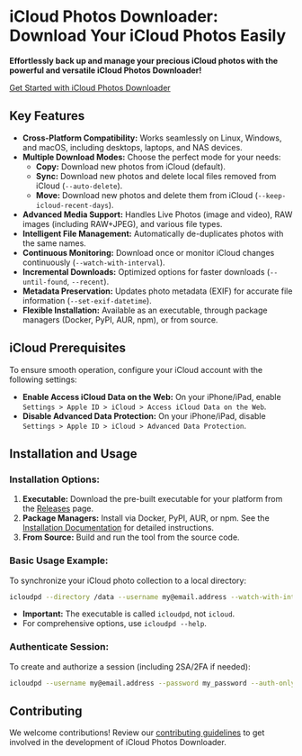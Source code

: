 # iCloud Photos Downloader: Download Your iCloud Photos Easily

**Effortlessly back up and manage your precious iCloud photos with the powerful and versatile iCloud Photos Downloader!**

[Get Started with iCloud Photos Downloader](https://github.com/icloud-photos-downloader/icloud_photos_downloader)

## Key Features

*   **Cross-Platform Compatibility:** Works seamlessly on Linux, Windows, and macOS, including desktops, laptops, and NAS devices.
*   **Multiple Download Modes:** Choose the perfect mode for your needs:
    *   **Copy:** Download new photos from iCloud (default).
    *   **Sync:** Download new photos and delete local files removed from iCloud (`--auto-delete`).
    *   **Move:** Download new photos and delete them from iCloud (`--keep-icloud-recent-days`).
*   **Advanced Media Support:** Handles Live Photos (image and video), RAW images (including RAW+JPEG), and various file types.
*   **Intelligent File Management:** Automatically de-duplicates photos with the same names.
*   **Continuous Monitoring:** Download once or monitor iCloud changes continuously (`--watch-with-interval`).
*   **Incremental Downloads:** Optimized options for faster downloads (`--until-found`, `--recent`).
*   **Metadata Preservation:** Updates photo metadata (EXIF) for accurate file information (`--set-exif-datetime`).
*   **Flexible Installation:** Available as an executable, through package managers (Docker, PyPI, AUR, npm), or from source.

## iCloud Prerequisites

To ensure smooth operation, configure your iCloud account with the following settings:

*   **Enable Access iCloud Data on the Web:**  On your iPhone/iPad, enable `Settings > Apple ID > iCloud > Access iCloud Data on the Web`.
*   **Disable Advanced Data Protection:** On your iPhone/iPad, disable `Settings > Apple ID > iCloud > Advanced Data Protection`.

## Installation and Usage

### Installation Options:

1.  **Executable:** Download the pre-built executable for your platform from the [Releases](https://github.com/icloud-photos-downloader/icloud_photos_downloader/releases/tag/v1.28.2) page.
2.  **Package Managers:** Install via Docker, PyPI, AUR, or npm. See the [Installation Documentation](https://icloud-photos-downloader.github.io/icloud_photos_downloader/install.html) for detailed instructions.
3.  **From Source:** Build and run the tool from the source code.

### Basic Usage Example:

To synchronize your iCloud photo collection to a local directory:

```bash
icloudpd --directory /data --username my@email.address --watch-with-interval 3600
```

*   **Important:**  The executable is called `icloudpd`, not `icloud`.
*   For comprehensive options, use `icloudpd --help`.

### Authenticate Session:

To create and authorize a session (including 2SA/2FA if needed):

```bash
icloudpd --username my@email.address --password my_password --auth-only
```

## Contributing

We welcome contributions!  Review our [contributing guidelines](CONTRIBUTING.md) to get involved in the development of iCloud Photos Downloader.